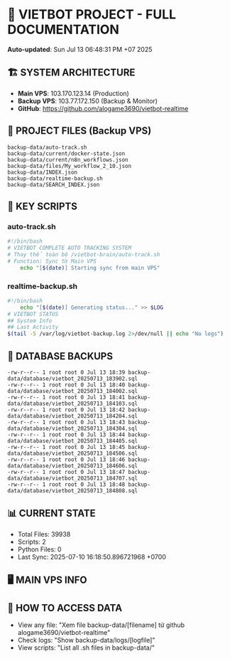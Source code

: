 # 🤖 VIETBOT PROJECT - FULL DOCUMENTATION
**Auto-updated**: Sun Jul 13 06:48:31 PM +07 2025

## 🏗️ SYSTEM ARCHITECTURE
- **Main VPS**: 103.170.123.14 (Production)
- **Backup VPS**: 103.77.172.150 (Backup & Monitor)
- **GitHub**: https://github.com/alogame3690/vietbot-realtime

## 📁 PROJECT FILES (Backup VPS)
```
backup-data/auto-track.sh
backup-data/current/docker-state.json
backup-data/current/n8n_workflows.json
backup-data/files/My_workflow_2_10.json
backup-data/INDEX.json
backup-data/realtime-backup.sh
backup-data/SEARCH_INDEX.json
```

## 🔧 KEY SCRIPTS
### auto-track.sh
```bash
#!/bin/bash
# VIETBOT COMPLETE AUTO TRACKING SYSTEM
# Thay thế toàn bộ /vietbot-brain/auto-track.sh
# Function: Sync từ Main VPS
    echo "[$(date)] Starting sync from main VPS"
```
### realtime-backup.sh
```bash
#!/bin/bash
    echo "[$(date)] Generating status..." >> $LOG
# VIETBOT STATUS
## System Info
## Last Activity
$(tail -5 /var/log/vietbot-backup.log 2>/dev/null || echo "No logs")
```

## 💾 DATABASE BACKUPS
```
-rw-r--r-- 1 root root 0 Jul 13 18:39 backup-data/database/vietbot_20250713_183902.sql
-rw-r--r-- 1 root root 0 Jul 13 18:40 backup-data/database/vietbot_20250713_184002.sql
-rw-r--r-- 1 root root 0 Jul 13 18:41 backup-data/database/vietbot_20250713_184103.sql
-rw-r--r-- 1 root root 0 Jul 13 18:42 backup-data/database/vietbot_20250713_184204.sql
-rw-r--r-- 1 root root 0 Jul 13 18:43 backup-data/database/vietbot_20250713_184304.sql
-rw-r--r-- 1 root root 0 Jul 13 18:44 backup-data/database/vietbot_20250713_184405.sql
-rw-r--r-- 1 root root 0 Jul 13 18:45 backup-data/database/vietbot_20250713_184506.sql
-rw-r--r-- 1 root root 0 Jul 13 18:46 backup-data/database/vietbot_20250713_184606.sql
-rw-r--r-- 1 root root 0 Jul 13 18:47 backup-data/database/vietbot_20250713_184707.sql
-rw-r--r-- 1 root root 0 Jul 13 18:48 backup-data/database/vietbot_20250713_184808.sql
```

## 📊 CURRENT STATE
- Total Files: 39938
- Scripts: 2
- Python Files: 0
- Last Sync: 2025-07-10 16:18:50.896721968 +0700

## 🖥️ MAIN VPS INFO


## 🚨 HOW TO ACCESS DATA
- View any file: "Xem file backup-data/[filename] từ github alogame3690/vietbot-realtime"
- Check logs: "Show backup-data/logs/[logfile]"
- View scripts: "List all .sh files in backup-data/"
